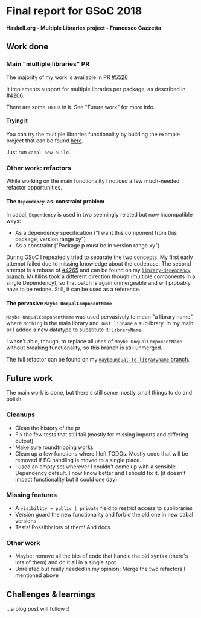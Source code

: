 # Final report for GSoC 2018

**Haskell.org - Multiple Libraries project - Francesco Gazzetta**

## Work done

### Main "multiple libraries" PR

The majority of my work is available in PR [#5526](https://github.com/haskell/cabal/pull/5526)

It implements support for multiple libraries per package, as described in
[#4206](https://github.com/haskell/cabal/issues/4206).

There are some `TODO`s in it. See "Future work" for more info.

#### Trying it

You can try the multiple libraries functionality by building the example project
that can be found [here](./example-project/).

Just run `cabal new-build`.

### Other work: refactors

While working on the main functionality I noticed a few much-needed refactor
opportunities.

#### The `Dependency`-as-constraint problem

In cabal, `Dependency` is used in two seemingly related but now incompatible
ways:

* As a dependency specification ("I want this component from this package, version range xy")
* As a constraint ("Package p must be in version range xy")

During GSoC I repeatedly tried to separate the two concepts.
My first early attempt failed due to missing knowledge about the codebase.
The second attempt is a rebase of [#4265](https://github.com/haskell/cabal/pull/4265)
and can be found on my [`library-dependency` branch](https://github.com/fgaz/cabal/tree/library-dependency).
Multilibs took a different direction though (multiple components in a single Dependency),
so that patch is again unmergeable and will probably have to be redone.
Still, it can be used as a reference.

#### The pervasive `Maybe UnqualComponentName`

`Maybe UnqualComponentName` was used pervasively to mean "a library name", where
`Nothing` is the main library and `Just libname` a sublibrary.
In my main pr I added a new datatype to substitute it: `LibraryName`.

I wasn't able, though, to replace all uses of `Maybe UnqualComponentName`
without breaking functionality, so this branch is still unmerged.

The full refactor can be found on my
[`maybeunqual-to-libraryname` branch](https://github.com/fgaz/cabal/tree/maybeunqual-to-libraryname).

## Future work

The main work is done, but there's still some mostly small things to do and polish.

### Cleanups

* Clean the history of the pr
* Fix the few tests that still fail (mostly for missing imports and differing output)
* Make sure roundtripping works
* Clean up a few functions where I left TODOs. Mostly code that will be removed
  if BC handling is moved to a single place.
* I used an empty set wherever I couldn't come up with a sensible Dependency default.
  I now know better and I should fix it. (it doesn't impact functionality but it could one day)

### Missing features

* A `visibility = public | private` field to restrict access to sublibraries
* Version guard the new functionality and forbid the old one in new cabal versions
* Tests! Possibly lots of them! And docs

### Other work

* Maybe: remove all the bits of code that handle the old syntax (there's lots
  of them) and do it all in a single spot.
* Unrelated but really needed in my opinion: Merge the two refactors I mentioned above

## Challenges & learnings

...a blog post will follow :)

